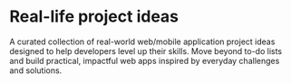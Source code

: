 # Real-life project ideas
A curated collection of real-world web/mobile application project ideas designed to help developers level up their skills. Move beyond to-do lists and build practical, impactful web apps inspired by everyday challenges and solutions.
